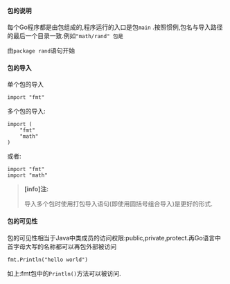 #### 包的说明

每个Go程序都是由包组成的,程序运行的入口是包`main` .按照惯例,包名与导入路径的最后一个目录一致.例如`"math/rand" 包是`

由`package rand`语句开始

#### 包的导入

单个包的导入

```
import "fmt"
```

多个包的导入:

```
import (
    "fmt"
    "math"
)
```

或者:

```
import "fmt"
import "math"
```

> **\[info\]注:**
>
> 导入多个包时使用打包导入语句\(即使用圆括号组合导入\)是更好的形式.

#### 包的可见性

包的可见性相当于Java中类成员的访问权限:public,private,protect.再Go语言中首字母大写的名称都可以再包外部被访问

```
fmt.Println("hello world")
```

如上:fmt包中的`Println()`方法可以被访问.

